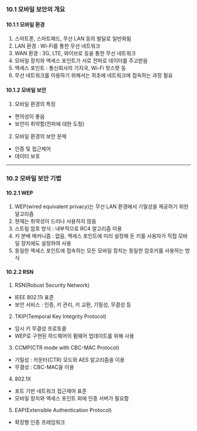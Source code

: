 ### 10.1 모바일 보안의 개요

#### 10.1.1 모바일 환경

1. 스마트폰, 스마트패드, 무선 LAN 등의 발달로 일반화됨
2. LAN 환경 : Wi\-Fi를 통한 무선 네트워크
3. WAN 환경 : 3G, LTE, 와이브로 등을 통한 무선 네트워크
4. 모바일 장치와 액세스 포인트가 서로 전파로 데이터를 주고받음
5. 액세스 포인트 : 통신회사의 기지국, Wi\-Fi 핫스팟 등
6. 무선 네트워크를 이용하기 위해서는 최초에 네트워크에 접속하는 과정 필요

#### 10.1.2 모바일 보안

1. 모바일 환경의 특징

- 편의성이 좋음
- 보안이 취약함(전파에 대한 도청)

2. 모바일 환경의 보안 문제

- 인증 및 접근제어
- 데이터 보호

---

### 10.2 모바일 보안 기법

#### 10.2.1 WEP

1. WEP(wired equivalent privacy)는 무선 LAN 환경에서 기밀성을 제공하기 위한 알고리즘
2. 현재는 취약성이 드러나 사용하지 않음
3. 스트림 암호 방식 : 내부적으로 RC4 알고리즘 이용
4. 키 분배 매커니즘 : 없음, 액세스 포인트에 미리 설정해 둔 키를 사용자가 직접 모바일 장치에도 설정하여 사용
5. 동일한 액세스 포인트에 접속하는 모든 모바일 장치는 동일한 암호키를 사용하는 방식

#### 10.2.2 RSN

1. RSN(Robust Security Network)

- IEEE 802.11i 표준
- 보안 서비스 : 인증, 키 관리, 키 교환, 기밀성, 무결성 등

2. TKIP(Temporal Key Integrity Protocol)

- 임시 키 무결성 프로토콜
- WEP로 구현된 하드웨어의 펌웨어 업데이트를 위해 사용

3. CCMP(CTR mode with CBC\-MAC Protocol)

- 기밀성 : 카운터(CTR) 모드와 AES 알고리즘을 이용
- 무결성 : CBC\-MAC을 이용

4. 802.1X

- 포트 기반 네트워크 접근제어 표준
- 모바일 장치와 액세스 포인트 외에 인증 서버가 필요함

5. EAP(Extensible Authentication Protocol)

- 확장형 인증 프레임워크
